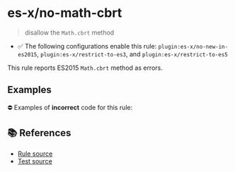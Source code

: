 # es-x/no-math-cbrt
> disallow the `Math.cbrt` method

- ✅ The following configurations enable this rule: `plugin:es-x/no-new-in-es2015`, `plugin:es-x/restrict-to-es3`, and `plugin:es-x/restrict-to-es5`

This rule reports ES2015 `Math.cbrt` method as errors.

## Examples

⛔ Examples of **incorrect** code for this rule:

<eslint-playground type="bad" code="/*eslint es-x/no-math-cbrt: error */
const n = Math.cbrt(value)
" />

## 📚 References

- [Rule source](https://github.com/ota-meshi/eslint-plugin-es-x/blob/v4.1.0/lib/rules/no-math-cbrt.js)
- [Test source](https://github.com/ota-meshi/eslint-plugin-es-x/blob/v4.1.0/tests/lib/rules/no-math-cbrt.js)
